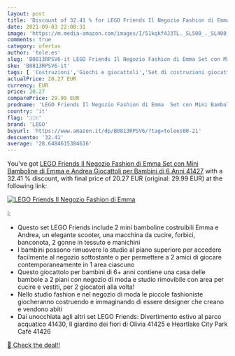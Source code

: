 ```yaml
---
layout: post
title: 'Discount of 32.41 % for LEGO Friends Il Negozio Fashion di Emma '
date: 2021-09-03 22:00:31
image: 'https://m.media-amazon.com/images/I/51kqkf4J3TL._SL500_._SL400_.jpg'
comments: true
category: ofertas
author: 'tole.es'
slug: 'B0813RPSV6-it LEGO Friends Il Negozio Fashion di Emma Set con Mini...'
sku: 'B0813RPSV6-it'
tags: [ 'Costruzioni','Giochi e giocattoli','Set di costruzioni giocattolo','lego', ]
actualPrice: 20.27 EUR
currency: EUR
price: 20.27
comparePrice: 29.99 EUR
prodname: 'LEGO Friends Il Negozio Fashion di Emma  Set con Mini Bamboline di Emma e Andrea  Giocattoli per Bambini di 6 Anni  41427'
country: 'it'
flag: '🇮🇹'
brand: 'LEGO'
buyurl: 'https://www.amazon.it/dp/B0813RPSV6/?tag=tolees00-21'
descuento: '32.41'
average: '28.6484615384616'
---
```


You've got [LEGO Friends Il Negozio Fashion di Emma  Set con Mini Bamboline di Emma e Andrea  Giocattoli per Bambini di 6 Anni  41427](https://www.amazon.it/dp/B0813RPSV6/?tag=tolees00-21) with a  32.41 % discount, with final price of 20.27 EUR (original: 29.99 EUR) at the following link:

[![LEGO Friends Il Negozio Fashion di Emma ](https://m.media-amazon.com/images/I/51kqkf4J3TL._SL500_._SL400_.jpg)](https://www.amazon.it/dp/B0813RPSV6/?tag=tolees00-21)

ℹ️:

- Questo set LEGO Friends include 2 mini bamboline costruibili Emma e Andrea, un elegante scooter, una macchina da cucire, forbici, banconota, 2 gonne in tessuto e manichini
- I bambini possono rimuovere lo studio al piano superiore per accedere facilmente al negozio sottostante o per permettere a 2 amici di giocare contemporaneamente in 1 area ciascuno
- Questo giocattolo per bambini di 6+ anni contiene una casa delle bambole a 2 piani con negozio di moda e studio rimovibile con area per cucire e vestiti, per 2 giocatori alla volta!
- Nello studio fashion e nel negozio di moda le piccole fashioniste giocheranno costruendo e immaginando di essere designer che creano e vendono abiti
- Dai unocchiata agli altri set LEGO Friends: Divertimento estivo al parco acquatico 41430, Il giardino dei fiori di Olivia 41425 e Heartlake City Park Café 41426

[🛒 Check the deal!!](https://www.amazon.it/dp/B0813RPSV6/?tag=tolees00-21)
